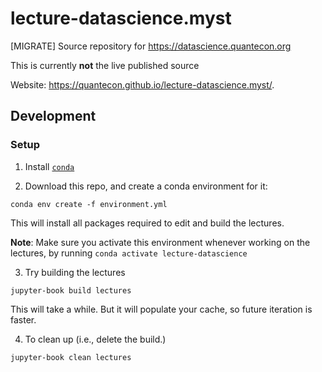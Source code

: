 # lecture-datascience.myst

[MIGRATE] Source repository for https://datascience.quantecon.org

This is currently **not** the live published source

Website: https://quantecon.github.io/lecture-datascience.myst/.

## Development 

### Setup

1. Install [`conda`](https://www.anaconda.com/products/individual)

2. Download this repo, and create a conda environment for it: 

```
conda env create -f environment.yml
```

This will install all packages required to edit and build the lectures.

**Note**: Make sure you activate this environment whenever working on the lectures, by running `conda activate lecture-datascience`

3. Try building the lectures

```
jupyter-book build lectures
```

This will take a while. But it will populate your cache, so future iteration is faster. 

4. To clean up (i.e., delete the build.)

```
jupyter-book clean lectures
```
